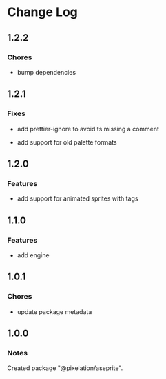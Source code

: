 # Change Log

## 1.2.2

### Chores

- bump dependencies

## 1.2.1

### Fixes

- add prettier-ignore to avoid ts missing a comment

- add support for old palette formats

## 1.2.0

### Features

- add support for animated sprites with tags

## 1.1.0

### Features

- add engine

## 1.0.1

### Chores

- update package metadata

## 1.0.0

### Notes

Created package "@pixelation/aseprite".

